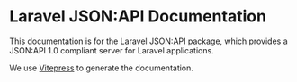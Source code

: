 # Laravel JSON:API Documentation

This documentation is for the Laravel JSON:API package, which provides a JSON:API 1.0 compliant server for Laravel
applications.

We use [Vitepress](https://vitepress.dev/) to generate the documentation.
